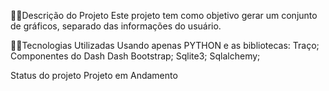 👨‍💻Descrição do Projeto
Este projeto tem como objetivo gerar um conjunto de gráficos, separado das informações do usuário.


👨‍💻Tecnologias Utilizadas
Usando apenas PYTHON e as bibliotecas:
Traço;
Componentes do Dash Dash Bootstrap;
Sqlite3;
Sqlalchemy;


Status do projeto
Projeto em Andamento
